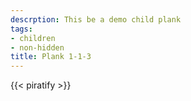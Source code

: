 ```yaml
---
descrption: This be a demo child plank
tags:
- children
- non-hidden
title: Plank 1-1-3
---
```

{{< piratify >}}